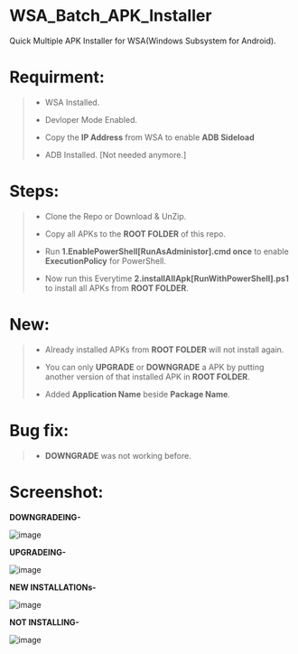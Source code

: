 # WSA_Batch_APK_Installer
Quick Multiple APK Installer for WSA(Windows Subsystem for Android).

# Requirment:
> * WSA Installed.
> 
> * Devloper Mode Enabled.
> 
> * Copy the **IP Address** from WSA to enable **ADB Sideload**
> 
> * ADB Installed. [Not needed anymore.]

# Steps:

> * Clone the Repo or Download & UnZip.
> 
> * Copy all APKs to the **ROOT FOLDER** of this repo. 
> 
> * Run **1.EnablePowerShell[RunAsAdministor].cmd once** to enable **ExecutionPolicy** for PowerShell.
> 
> * Now run this Everytime **2.installAllApk[RunWithPowerShell].ps1** to install all APKs from **ROOT FOLDER**.

# New:

> * Already installed APKs from **ROOT FOLDER** will not install again.
> 
> * You can only **UPGRADE** or **DOWNGRADE** a APK by putting another version of that installed APK in **ROOT FOLDER**.
>
> * Added **Application Name** beside **Package Name**.

# Bug fix:

> * **DOWNGRADE** was not working before. 

# Screenshot:
**DOWNGRADEING-**

![image](https://user-images.githubusercontent.com/48239104/139204924-53df877f-039c-40d8-a03b-d8a86d037219.png)

**UPGRADEING-**

![image](https://user-images.githubusercontent.com/48239104/139204886-cf831185-24b3-43f0-896c-1035b896fdeb.png)

**NEW INSTALLATIONs-**

![image](https://user-images.githubusercontent.com/48239104/139204805-5b2bc9f0-74bd-4ed2-93cc-38675299acae.png)

**NOT INSTALLING-**

![image](https://user-images.githubusercontent.com/48239104/139204547-624e7df5-d8a6-46c9-8c8d-e0326dcae64b.png)

